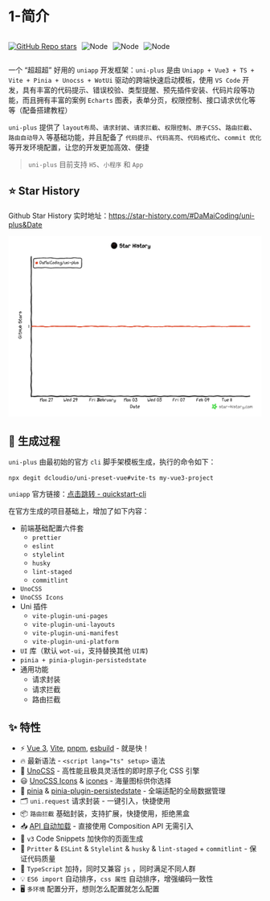 # 1-简介

<div style="display: flex">

<span style="margin-right: 10px">

[![GitHub Repo stars](https://img.shields.io/github/stars/DaMaiCoding/uni-plus-doc?style=flat&logo=github)](https://github.com/DaMaiCoding/uni-plus-doc)

</span>

<span style="margin-right: 10px">

![Node](https://img.shields.io/badge/Node-%3E%3D18-green)

</span>

<span style="margin-right: 10px">

![Node](https://img.shields.io/badge/pnpm-%3E%3D7.30-green)

</span>

![Node](https://img.shields.io/badge/license-MIT-green)

</div>

一个 “超超超” 好用的 `uniapp` 开发框架：`uni-plus` 是由 `Uniapp + Vue3 + TS + Vite + Pinia + Unocss + WotUi` 驱动的跨端快速启动模板，使用 `VS Code` 开发，具有丰富的代码提示、错误校验、类型提醒、预先插件安装、代码片段等功能，而且拥有丰富的案例 `Echarts` 图表，表单分页，权限控制、接口请求优化等等（配备搭建教程）

`uni-plus` 提供了 `layout布局`、`请求封装`、`请求拦截`、`权限控制`、`原子CSS`、`路由拦截`、`路由自动导入` 等基础功能，并且配备了 `代码提示`、`代码高亮`、`代码格式化`、`commit 优化` 等开发环境配置，让您的开发更加高效、便捷

> `uni-plus` 目前支持 `H5`、`小程序` 和 `App`

## ⭐ Star History

Github Star History 实时地址：<https://star-history.com/#DaMaiCoding/uni-plus&Date>

![star-history-2025212](./assets/1-简介/star-history-2025212.png)

## 🎯 生成过程

`uni-plus` 由最初始的官方 `cli` 脚手架模板生成，执行的命令如下：

```shell
npx degit dcloudio/uni-preset-vue#vite-ts my-vue3-project
```

`uniapp` 官方链接：[点击跳转 - quickstart-cli](https://uniapp.dcloud.net.cn/quickstart-cli.html)

在官方生成的项目基础上，增加了如下内容：

- 前端基础配置六件套
  - `prettier`
  - `eslint`
  - `stylelint`
  - `husky`
  - `lint-staged`
  - `commitlint`
- `UnoCSS`
- `UnoCSS Icons`
- Uni 插件
  - `vite-plugin-uni-pages`
  - `vite-plugin-uni-layouts`
  - `vite-plugin-uni-manifest`
  - `vite-plugin-uni-platform`
- `UI` 库（默认 `wot-ui`，支持替换其他 `UI库`)
- `pinia + pinia-plugin-persistedstate`
- 通用功能
  - 请求封装
  - 请求拦截
  - 路由拦截

## ✨ 特性

- ⚡️ [Vue 3](https://github.com/vuejs/core), [Vite](https://github.com/vitejs/vite), [pnpm](https://pnpm.io/), [esbuild](https://github.com/evanw/esbuild) - 就是快！
- 🔥 最新语法 - `<script lang="ts" setup>` 语法
- 🎨 [UnoCSS](https://unocss.dev/) - 高性能且极具灵活性的即时原子化 CSS 引擎
- 😃 [UnoCSS Icons](https://unocss.dev/presets/icons) & [icones](https://icones.js.org/) - 海量图标供你选择
- 🍍 [pinia](https://pinia.vuejs.org/) & [pinia-plugin-persistedstate](https://prazdevs.github.io/pinia-plugin-persistedstate/zh/guide/) - 全端适配的全局数据管理
- 🗂 `uni.request` 请求封装 - 一键引入，快捷使用
- 📦 `路由拦截` 基础封装，支持扩展，快捷使用，拒绝黑盒
- 📥 [API 自动加载](https://github.com/antfu/unplugin-auto-import) - 直接使用 Composition API 无需引入
- 🎉 `v3` Code Snippets 加快你的页面生成
- 🦾 `Pritter` & `ESLint` & `Stylelint` & `husky` & `lint-staged` + `commitlint` - 保证代码质量
- 🌈 `TypeScript` 加持，同时又兼容 `js` ，同时满足不同人群
- 💡 `ES6 import` 自动排序，`css 属性` 自动排序，增强编码一致性
- 🖥 `多环境` 配置分开，想则怎么配置就怎么配置
